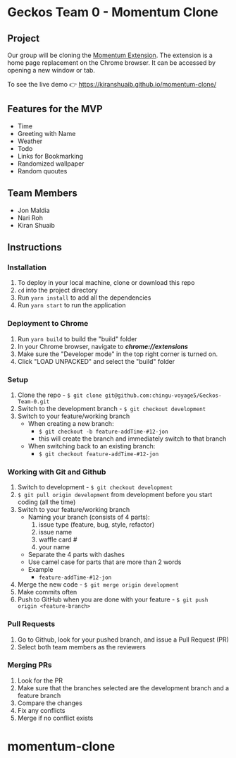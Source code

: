 # Geckos Team 0 - Momentum Clone
## Project
Our group will be cloning the [Momentum Extension](https://www.google.com/search?q=momentum+extension&oq=momentum+&aqs=chrome.0.69i59j0l2j69i60j69i57j69i61.1960j0j1&sourceid=chrome&ie=UTF-8). The extension is a home page replacement on the Chrome browser. It can be accessed by opening a new window or tab. 

To see the live demo 👉 https://kiranshuaib.github.io/momentum-clone/

## Features for the MVP
* Time
* Greeting with Name
* Weather
* Todo
* Links for Bookmarking
* Randomized wallpaper 
* Random quoutes

## Team Members
* Jon Maldia
* Nari Roh
* Kiran Shuaib

## Instructions

### Installation
1. To deploy in your local machine, clone or download this repo
2. ```cd``` into the project directory
3. Run ```yarn install``` to add all the dependencies
4. Run ```yarn start``` to run the application

### Deployment to Chrome 
1. Run ```yarn build``` to build the "build" folder
2. In your Chrome browser, navigate to ***chrome://extensions***
3. Make sure the "Developer mode" in the top right corner is turned on. 
4. Click "LOAD UNPACKED" and select the "build" folder

### Setup
1. Clone the repo - ```$ git clone git@github.com:chingu-voyage5/Geckos-Team-0.git```
2. Switch to the development branch - ```$ git checkout development```
3. Switch to your feature/working branch
    * When creating a new branch:
        * ```$ git checkout -b feature-addTime-#12-jon```
        * this will create the branch and immediately switch to that branch
    * When switching back to an existing branch:
        * ```$ git checkout feature-addTime-#12-jon```

### Working with Git and Github
1. Switch to development - ```$ git checkout development```
2. ```$ git pull origin development``` from development before you start coding (all the time)
3. Switch to your feature/working branch
    * Naming your branch (consists of 4 parts):
        1. issue type (feature, bug, style, refactor)
        2. issue name
        3. waffle card #
        4. your name
    * Separate the 4 parts with dashes
    * Use camel case for parts that are more than 2 words
    * Example
        * ```feature-addTime-#12-jon```
4. Merge the new code - ```$ git merge origin development```
5. Make commits often
6. Push to GitHub when you are done with your feature - ```$ git push origin <feature-branch>```


### Pull Requests
1. Go to Github, look for your pushed branch, and issue a Pull Request (PR)
2. Select both team members as the reviewers

### Merging PRs
1. Look for the PR
2. Make sure that the branches selected are the development branch and a feature branch
3. Compare the changes 
4. Fix any conflicts
5. Merge if no conflict exists
# momentum-clone
